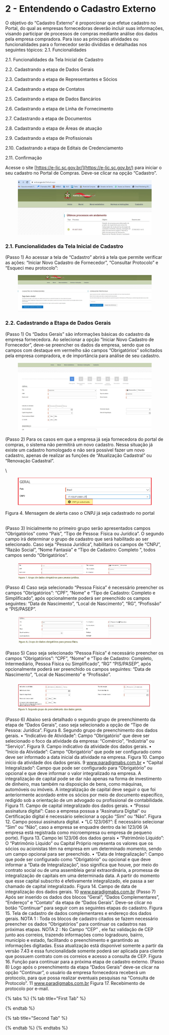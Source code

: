 # 2 - Entendendo o Cadastro Externo

O objetivo do “Cadastro Externo” é proporcionar que efetue cadastro no Portal, do qual as empresas fornecedoras deverão incluir suas informações, visando participar de processos de compras mediante análise dos dados pela empresa compradora. Para isso as principais atividades ou funcionalidades para o fornecedor serão divididas e detalhadas nos seguintes tópicos: 2.1. Funcionalidades

2.1. Funcionalidades da Tela Inicial de Cadastro&#x20;

2.2. Cadastrando a etapa de Dados Gerais

&#x20;2.3. Cadastrando a etapa de Representantes e Sócios&#x20;

2.4. Cadastrando a etapa de Contatos&#x20;

2.5. Cadastrando a etapa de Dados Bancários

&#x20;2.6. Cadastrando a etapa de Linha de Fornecimento

&#x20;2.7. Cadastrando a etapa de Documentos&#x20;

2.8. Cadastrando a etapa de Áreas de atuação

&#x20;2.9. Cadastrando a etapa de Profissionais

&#x20;2.10. Cadastrando a etapa de Editais de Credenciamento&#x20;

2.11. Confirmação&#x20;



Acesse o site [https://e-lic.sc.gov.br/](https://e-lic.sc.gov.br/) para iniciar o seu cadastro no Portal de Compras. Deve-se clicar na opção “Cadastro”.



<figure><img src="../../.gitbook/assets/Capturar1.JPG" alt=""><figcaption></figcaption></figure>

### 2.1. Funcionalidades da Tela Inicial de Cadastro&#x20;

(Passo 1) Ao acessar a tela de “Cadastro” abrirá a tela que permite verificar as ações: “Iniciar Novo Cadastro de Fornecedor”, “Consultar Protocolo” e “Esqueci meu protocolo”:

<figure><img src="../../.gitbook/assets/Capturar10.JPG" alt=""><figcaption></figcaption></figure>

### 2.2. Cadastrando a Etapa de Dados Gerais

(Passo 1) Os “Dados Gerais” são informações básicas do cadastro da empresa fornecedora. Ao selecionar a opção “Iniciar Novo Cadastro de Fornecedor”, deve-se preencher os dados da empresa, sendo que os campos com destaque em vermelho são campos “Obrigatórios” solicitados pela empresa compradora, e de importância para análise de seu cadastro.



<figure><img src="../../.gitbook/assets/Capturar11.JPG" alt=""><figcaption></figcaption></figure>

&#x20;(Passo 2) Para os casos em que a empresa já seja fornecedora do portal de compras, o sistema não permitirá um novo cadastro. Nessa situação já existe um cadastro homologado e não será possível fazer um novo cadastro, apenas de realizar as funções de “Atualização Cadastral” ou “Renovação Cadastral”.

\


<figure><img src="../../.gitbook/assets/image (2).png" alt=""><figcaption></figcaption></figure>

Figura 4. Mensagem de alerta caso o CNPJ já seja cadastrado no portal

\
(Passo 3) Inicialmente no primeiro grupo serão apresentados campos “Obrigatórios” como “País”, “Tipo de Pessoa: Física ou Jurídica”. O segundo campo irá determinar o grupo de cadastro que será habilitado ao ser selecionado. Caso seja “Pessoa Jurídica”, habilitará os campos de “CNPJ”, “Razão Social”, “Nome Fantasia” e “Tipo de Cadastro: Completo ”, todos campos sendo “Obrigatórios”.

<figure><img src="../../.gitbook/assets/Capturar.JPG" alt=""><figcaption></figcaption></figure>

(Passo 4) Caso seja selecionado “Pessoa Física” é necessário preencher os campos “Obrigatórios”: “CPF”, “Nome” e “Tipo de Cadastro: Completo e Simplificado”, após opcionalmente poderá ser preenchido os campos seguintes: “Data de Nascimento”, “Local de Nascimento”, “RG”, “Profissão” e “PIS/PASEP”.

<figure><img src="../../.gitbook/assets/Capturar (2).JPG" alt=""><figcaption></figcaption></figure>

&#x20;(Passo 5) Caso seja selecionado “Pessoa Física” é necessário preencher os campos “Obrigatórios”: “CPF”, “Nome” e “Tipo de Cadastro: Completo, Intermediário, Pessoa Física ou Simplificado”, “RG” “PIS/PASEP”, após opcionalmente poderá ser preenchido os campos seguintes: “Data de Nascimento”, “Local de Nascimento” e “Profissão”.

&#x20;

<figure><img src="../../.gitbook/assets/Capturar (3).JPG" alt=""><figcaption></figcaption></figure>

(Passo 6) Abaixo será detalhado o segundo grupo de preenchimento da etapa de “Dados Gerais”, caso seja selecionado a opção de “Tipo de Pessoa: Jurídica”. Figura 8. Segundo grupo de preenchimento dos dados gerais. • “Indicativo de Atividade”: Campo “Obrigatório” que deve ser selecionado o foco da atividade da empresa: “Comércio”, “Indústria” ou “Serviço”. Figura 9. Campo indicativo da atividade dos dados gerais. • “Início da Atividade”: Campo “Obrigatório” que pode ser configurado como deve ser informado a data inicial da atividade na empresa. Figura 10. Campo início da atividade dos dados gerais. 9 www.paradigmabs.com.br • “Capital Integralizado”: Campo que pode ser configurado para “Obrigatório” ou opcional e que deve informar o valor integralizado na empresa. A integralização de capital pode se dar não apenas na forma de investimento de dinheiro, mas também na disposição de bens, como máquinas, automóveis ou imóveis. A integralização de capital deve seguir o que foi anteriormente acordado entre os sócios por meio de documento específico, redigido sob a orientação de um advogado ou profissional de contabilidade. Figura 11. Campo de capital integralizado dos dados gerais. • “Possui assinatura digital”: Caso a empresa possua a “Assinatura Digital” ou Certificação digital é necessário selecionar a opção “Sim” ou “Não”. Figura 12. Campo possui assinatura digital. • “LC 123/06?”: É necessário selecionar “Sim” ou “Não”, caso a empresa se enquadre dentro da lei 123/06 (A empresa está registrada como microempresa ou empresa de pequeno porte). Figura 13. Campo lei 123/06 dos dados gerais • “Patrimônio Líquido”: O “Patrimônio Líquido” ou Capital Próprio representa os valores que os sócios ou acionistas têm na empresa em um determinado momento, sendo um campo opcional para ser preenchido. • “Data de Integralização”: Campo que pode ser configurado como “Obrigatório” ou opcional e que deve informar a “Data de Integralização”, isso significa que houve, por meio do contrato social ou de uma assembleia geral extraordinária, a promessa de integralização de capitais em uma determinada data. A partir do momento que esse capital subscrito é efetivamente integralizado, ele passa a ser chamado de capital integralizado. Figura 14. Campo de data de integralização dos dados gerais. 10 www.paradigmabs.com.br (Passo 7) Após ser inserido os dados dos blocos “Geral”, “Dados Complementares”, “Endereço” e “Contato” da etapa de “Dados Gerais”. Deve-se clicar no botão “Continuar” para seguir com as seguintes etapas do cadastro. Figura 15. Tela de cadastro de dados complementares e endereço dos dados gerais. NOTA 1 : Toda os blocos de cadastro citados se fazem necessário preencher os dados “Obrigatórios” para continuar os cadastros nas próximas etapas. NOTA 2 : No Campo “CEP” , ele faz validação de CEP junto aos correios, trazendo informações como logradouro, bairro, município e estado, facilitando o preenchimento e garantindo as informações digitadas. Essa atualização está disponível somente a partir da versão 7.43 e essa funcionalidade somente poderá ser aplicada para cliente que possuem contrato com os correios e acesso a consulta de CEP. Figura 16. Função para continuar para a próxima etapa de cadastro externo. (Passo 8) Logo após o preenchimento da etapa “Dados Gerais” deve-se clicar na opção “Continuar”, o usuário da empresa fornecedora receberá um protocolo, para que possa realizar eventuais pesquisas na “Consulta de Protocolo”. 11 www.paradigmabs.com.br Figura 17. Recebimento de protocolo por e-mail.

{% tabs %}
{% tab title="First Tab" %}

{% endtab %}

{% tab title="Second Tab" %}

{% endtab %}
{% endtabs %}
